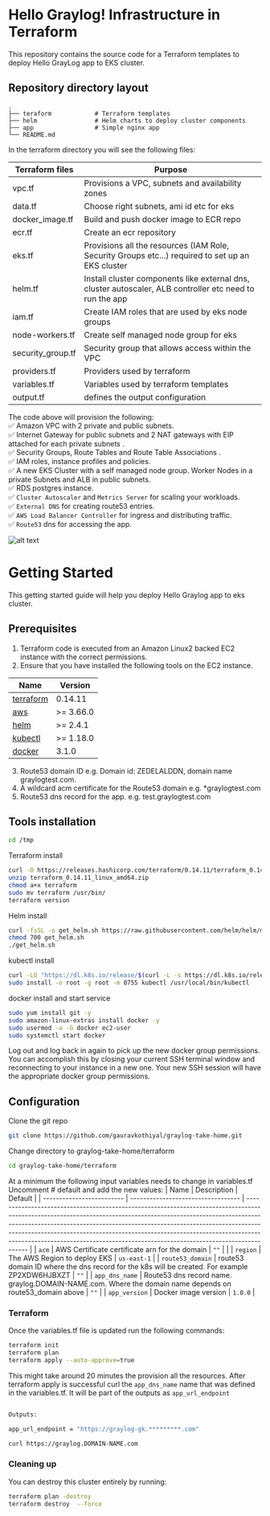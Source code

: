 # Hello Graylog! Infrastructure in Terraform
This repository contains the source code for a Terraform templates to deploy Hello GrayLog app to EKS cluster.
## Repository directory layout

    .
    ├── teraform            # Terraform templates
    ├── helm                # Helm charts to deploy cluster components
    ├── app                 # Simple nginx app
    └── README.md

In the terraform directory you will see the following files:

| Terraform files | Purpose |
| --------------- | --------------- |
| vpc.tf | Provisions a VPC, subnets and availability zones |
| data.tf | Choose right subnets, ami id etc for eks |
| docker_image.tf | Build and push docker image to ECR repo |
| ecr.tf | Create an ecr repository  |
| eks.tf | Provisions all the resources (IAM Role, Security Groups etc...) required to set up an EKS cluster |
| helm.tf | Install cluster components like external dns, cluster autoscaler, ALB controller etc need to run the app |
| iam.tf | Create IAM roles that are used by eks node groups |
| node-workers.tf| Create self managed node group for eks|
| security_group.tf | Security group that allows access within the VPC |
| providers.tf | Providers used by terraform  |
| variables.tf | Variables used by terraform templates |
| output.tf | defines the output configuration  |

The code above will provision the following: \
✅  Amazon VPC with 2 private and public subnets.\
✅  Internet Gateway for public subnets and 2 NAT gateways with EIP attached for each private subnets .\
✅  Security Groups, Route Tables and Route Table Associations .\
✅  IAM roles, instance profiles and policies.\
✅  A new EKS Cluster with a self managed node group. Worker Nodes in a private Subnets and ALB in public subnets.\
✅  RDS postgres instance.\
✅  `Cluster Autoscaler` and `Metrics Server` for scaling your workloads.\
✅  `External DNS` for creating route53 entries.\
✅  `AWS Load Balancer Controller` for ingress and distributing traffic.\
✅  `Route53` dns for accessing the app.

![alt text](https://github.com/gauravkothiyal/graylog-take-home/blob/master/Infra.png?raw=true)
# Getting Started
This getting started guide will help you deploy Hello Graylog app to eks cluster.

## Prerequisites
1. Terraform code is executed from an Amazon Linux2 backed EC2 instance with the correct permissions.
2. Ensure that you have installed the following tools on the EC2 instance.

| Name | Version |
|------|---------|
| <a name="requirement_terraform"></a> [terraform](#requirement\_terraform) |  0.14.11 |
| <a name="requirement_aws"></a> [aws](#requirement\_aws) | >= 3.66.0 |
| <a name="requirement_helm"></a> [helm](#requirement\_helm) | >= 2.4.1 |
| <a name="requirement_kubectl"></a> [kubectl](#requirement\_kubectl) | >= 1.18.0 |
| <a name="requirement_docker"></a> [docker](#requirement\_docker) | 3.1.0 |
3. Route53 domain ID e.g.  Domain id: ZEDELALDDN, domain name graylogtest.com.
4. A wildcard acm certificate for the Route53 domain e.g. *graylogtest.com
5. Route53 dns record for the app. e.g. test.graylogtest.com

## Tools installation
```bash
cd /tmp
```
Terraform install
```bash
curl -O https://releases.hashicorp.com/terraform/0.14.11/terraform_0.14.11_linux_amd64.zip
unzip terraform_0.14.11_linux_amd64.zip 
chmod a+x terraform
sudo mv terraform /usr/bin/
terraform version
```
Helm install
```bash
curl -fsSL -o get_helm.sh https://raw.githubusercontent.com/helm/helm/main/scripts/get-helm-3
chmod 700 get_helm.sh
./get_helm.sh
```
kubectl install
```bash
curl -LO "https://dl.k8s.io/release/$(curl -L -s https://dl.k8s.io/release/stable.txt)/bin/linux/amd64/kubectl"
sudo install -o root -g root -m 0755 kubectl /usr/local/bin/kubectl
```
docker install and start service
```bash
sudo yum install git -y
sudo amazon-linux-extras install docker -y
sudo usermod -a -G docker ec2-user
sudo systemctl start docker
```
Log out and log back in again to pick up the new docker group permissions. You can accomplish this by closing your current SSH terminal window and reconnecting to your instance in a new one. Your new SSH session will have the appropriate docker group permissions.

## Configuration
Clone the git repo
```bash
git clone https://github.com/gauravkothiyal/graylog-take-home.git
```
Change directory to graylog-take-home/terraform
```bash
cd graylog-take-home/terraform
```

At a minimum the following input variables needs to change in variables.tf Uncomment # default and add the new values:
| Name                      | Description                        | Default  |
| ------------------------- | ---------------------------------- | ---------------------------------------------------------------------------------------------------------------------------------------------------------------------------------------------------------------------------------------------------------------------------------------------------------------------------------------------------------------------------------------------------------------- |
| `acm`            | AWS Certificate certificate arn for the domain   | `""` |                                 |
| `region`              | The AWS Region to deploy EKS       | `us-east-1` |
| `route53_domain`      |  route53 domain ID where the dns record for the k8s will be created. For example ZP2XDW6HJBXZT | `""`   |
| `app_dns_name`             | Route53 dns record name. graylog.DOMAIN-NAME.com. Where the domain name depends on route53_domain above  | `""`           |
| `app_version`             | Docker image version  | `1.0.0`           |

### Terraform

Once the variables.tf file is updated run the following commands: 

```bash
terraform init
terraform plan
terraform apply --auto-approve=true
```
This might take around 20 minutes the provision all the resources. After terraform apply is successful curl the `app_dns_name` name that was defined in the variables.tf. It will be part of the outputs as `app_url_endpoint`
```bash

Outputs:

app_url_endpoint = "https://graylog-gk.*********.com"

curl https://graylog.DOMAIN-NAME.com
```
### Cleaning up

You can destroy this cluster entirely by running:

```bash
terraform plan -destroy
terraform destroy  --force
```
